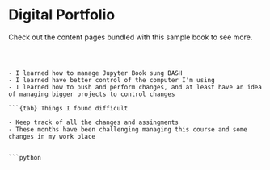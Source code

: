 # Digital Portfolio

Check out the content pages bundled with this sample book to see more.

```{tableofcontents}



- I learned how to manage Jupyter Book sung BASH
- I learned have better control of the computer I'm using
- I learned how to push and perform changes, and at least have an idea of managing bigger projects to control changes

```{tab} Things I found difficult

- Keep track of all the changes and assingments
- These months have been challenging managing this course and some changes in my work place


```python

```
